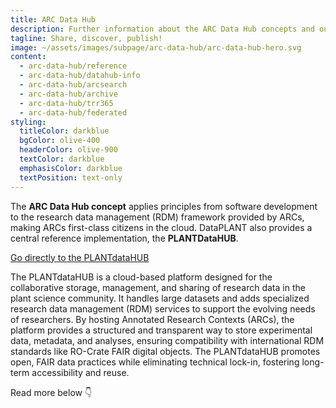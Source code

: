 ```yaml
---
title: ARC Data Hub
description: Further information about the ARC Data Hub concepts and our implementations.
tagline: Share, discover, publish!
image: ~/assets/images/subpage/arc-data-hub/arc-data-hub-hero.svg
content: 
  - arc-data-hub/reference
  - arc-data-hub/datahub-info
  - arc-data-hub/arcsearch
  - arc-data-hub/archive
  - arc-data-hub/trr365
  - arc-data-hub/federated
styling:
  titleColor: darkblue
  bgColor: olive-400
  headerColor: olive-900
  textColor: darkblue
  emphasisColor: darkblue
  textPosition: text-only
---
```


The **ARC Data Hub concept** applies principles from software development to the research data management (RDM) framework provided by ARCs, making ARCs first-class citizens in the cloud.
DataPLANT also provides a central reference implementation, the **PLANTDataHUB**.

<a href="https://git.nfdi4plants.org/explore" class="btn btn-large bg-darkblue border-darkblue text-white hover:bg-darkblue hover:text-lightblue hover:border-lightblue">Go directly to the PLANTdataHUB</a>

The PLANTdataHUB is a cloud-based platform designed for the collaborative storage, management, and sharing of research data in the plant science community.
It handles large datasets and adds specialized research data management (RDM) services to support the evolving needs of researchers.
By hosting Annotated Research Contexts (ARCs), the platform provides a structured and transparent way to store experimental data, metadata, and analyses, ensuring compatibility with international RDM standards like RO-Crate FAIR digital objects.
The PLANTdataHUB promotes open, FAIR data practices while eliminating technical lock-in, fostering long-term accessibility and reuse.

Read more below 👇
